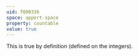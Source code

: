 ```yaml
---
uid: T000336
space: appert-space
property: countable
value: true
---
```

This is true by definition (defined on the integers).

